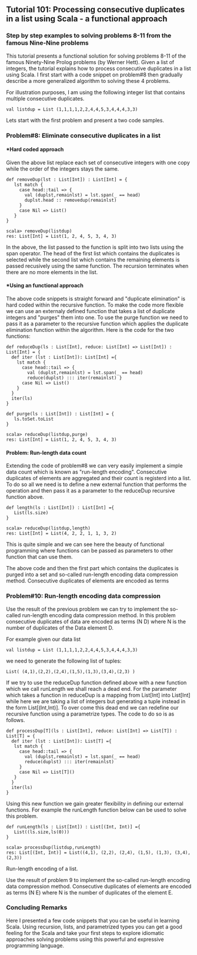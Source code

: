 ## Tutorial 101: Processing consecutive duplicates in a list using Scala - a functional approach   
### Step by step examples to solving problems 8-11 from the famous Nine-Nine problems

This tutorial presents a functional solution for solving problems 8-11 of the famous Ninety-Nine Prolog problems (by Werner Hett). Given a list of integers, the tutorial explains how to process consecutive duplicates in a list using Scala. I first start with a code snippet on problem\#8 then gradually describe a more generalized algorithm to solving these 4 problems.

For illustration purposes, I am using the following integer list that contains multiple consecutive duplicates.

    val listdup = List (1,1,1,1,2,2,4,4,5,3,4,4,4,3,3)

Lets start with the first problem and present a two code samples.

### Problem\#8: Eliminate consecutive duplicates in a list
#### *Hard coded approach 
Given the above list replace each set of consecutive integers with one copy while the order of the integers stays the same.

    def removeDup(lst : List[Int]) : List[Int] = {
       lst match {
         case head::tail => { 
           val (duplst,remainlst) = lst.span(_ == head)
           duplst.head :: removedup(remainlst)
         }
         case Nil => List()
       }
    }   

    scala> removeDup(listdup)
    res: List[Int] = List(1, 2, 4, 5, 3, 4, 3)


In the above, the list passed to the function is split into two lists using the span operator. The head of the first list which contains the duplicates is selected while the second list which contains the remaining elements is passed recusively using the same function. The recursion terminates when there are no more elements in the list.

#### *Using an functional approach
The above code snippets is straight forward and "duplicate elimination" is hard coded within the recursive function. To make the code more flexible we can use an externaly defined function that takes a list of duplicate integers and "purges" them into one. To use the purge function we need to pass it as a parameter to the recursive function which applies the duplicate elimination function within the algorithm. Here is the code for the two functions:

    def reduceDup(ls : List[Int], reduce: List[Int] => List[Int]) : List[Int] = {
      def iter (lst : List[Int]): List[Int] ={
        lst match {
          case head::tail => { 
            val (duplst,remainlst) = lst.span(_ == head)
            reduce(duplst) ::: iter(remainlst) }
          case Nil => List()
        }
      }
      iter(ls)
    }

    def purge(ls : List[Int]) : List[Int] = {
       ls.toSet.toList
    }

    scala> reduceDup(listdup,purge)
    res: List[Int] = List(1, 2, 4, 5, 3, 4, 3)

 
#### Problem: Run-length data count
Extending the code of problem\#8 we can very easily implement a simple data count which is known as "run-length encoding". Consecutive duplicates of elements are aggregated and their count is registerd into a list. To do so all we need is to define a new external function that performs the operation and then pass it as a parameter to the reduceDup recursive function above.

    def length(ls : List[Int]) : List[Int] ={
       List(ls.size)
    }
    
    scala> reduceDup(listdup,length)
    res: List[Int] = List(4, 2, 2, 1, 1, 3, 2)

This is quite simple and we can see here the beauty of functional programming where functions can be passed as parameters to other function that can use them.


The above code and then the first part which contains the duplicates is purged into a set and 
so-called run-length encoding data compression method. Consecutive duplicates of elements are encoded as terms 

### Problem\#10: Run-length encoding data compression 
Use the result of the previous problem we can try to implement the so-called run-length encoding data compression method. In this problem consecutive duplicates of data are encoded as terms (N D) where N is the number of duplicates of the Data element D.

For example given our data list

    val listdup = List (1,1,1,1,2,2,4,4,5,3,4,4,4,3,3)
    
we need to generate the following list of tuples:

    List( (4,1),(2,2),(2,4),(1,5),(1,3),(3,4),(2,3) )
    
If we try to use the reduceDup function defined above with a new function which we call runLength we shall reach a dead end. For the parameter which takes a function in reduceDup is a mapping from List[Int] into List[Int] while here we are taking a list of integers but generating a tuple instead in the form List[(Int,Int)]. To over come this dead end we can redefine our recursive function using a parametrize types. The code to do so is as follows.      
    
    def processDup[T](ls : List[Int], reduce: List[Int] => List[T]) : List[T] = {
      def iter (lst : List[Int]): List[T] ={
       lst match {
         case head::tail => { 
           val (duplst,remainlst) = lst.span(_ == head)
           reduce(duplst) ::: iter(remainlst)
         }
         case Nil => List[T]()
       }
      }
      iter(ls)
    }

Using this new function we gain greater flexibility in defining our external functions. For example the runLength function below can be used to solve this problem.

    def runLength(ls : List[Int]) : List[(Int, Int)] ={
       List((ls.size,ls(0)))
    } 

    scala> processDup(listdup,runLength)
    res: List[(Int, Int)] = List((4,1), (2,2), (2,4), (1,5), (1,3), (3,4), (2,3))

    
Run-length encoding of a list.

Use the result of problem 9 to implement the so-called run-length encoding data compression method. Consecutive duplicates of elements are encoded as terms (N E) where N is the number of duplicates of the element E.

### Concluding Remarks
Here I presented a few code snippets that you can be useful in learning Scala. Using recursion, lists, and parametrized types you can get a good feeling for the Scala and take your first steps to explore idiomatic approaches solving problems using this powerful and expressive programming language. 
